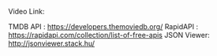 Video Link:

TMDB API : https://developers.themoviedb.org/
RapidAPI : https://rapidapi.com/collection/list-of-free-apis
JSON Viewer: http://jsonviewer.stack.hu/
